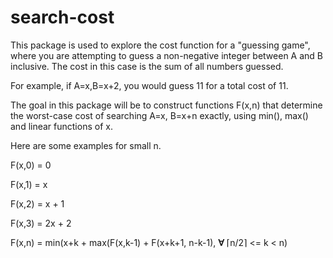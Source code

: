 search-cost
===========
This package is used to explore the cost function for a "guessing game", 
where you are attempting to guess a non-negative integer between 
A and B inclusive.  The cost in this case is the sum of all numbers
guessed.

For example, if A=x,B=x+2, you would guess 11 for a total cost of 11.

The goal in this package will be to construct functions F(x,n) that 
determine the worst-case cost of searching A=x, B=x+n exactly, 
using min(), max() and linear functions of x.

Here are some examples for small n.

F(x,0) = 0

F(x,1) = x

F(x,2) = x + 1

F(x,3) = 2x + 2

F(x,n) = min(x+k + max(F(x,k-1) + F(x+k+1, n-k-1), **∀** ⌈n/2⌉ <= k < n)
